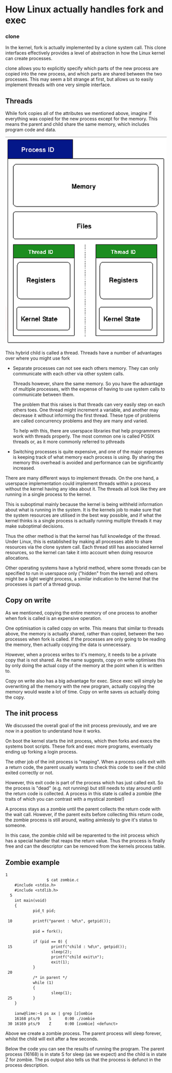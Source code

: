# How Linux actually handles fork and exec

### clone

In the kernel, fork is actually implemented by a clone system call. This clone interfaces effectively provides a level of abstraction in how the Linux kernel can create processes.

clone allows you to explicitly specify which parts of the new process are copied into the new process, and which parts are shared between the two processes. This may seem a bit strange at first, but allows us to easily implement threads with one very simple interface.

## Threads

While fork copies all of the attributes we mentioned above, imagine if everything was copied for the new process except for the memory. This means the parent and child share the same memory, which includes program code and data.

![](../.gitbook/assets/Screen%20Shot%202015-11-24%20at%209.25.12%20PM.png)

This hybrid child is called a thread. Threads have a number of advantages over where you might use fork

* Separate processes can not see each others memory. They can only communicate with each other via other system calls.

  Threads however, share the same memory. So you have the advantage of multiple processes, with the expense of having to use system calls to communicate between them.

  The problem that this raises is that threads can very easily step on each others toes. One thread might increment a variable, and another may decrease it without informing the first thread. These type of problems are called concurrency problems and they are many and varied.

  To help with this, there are userspace libraries that help programmers work with threads properly. The most common one is called POSIX threads or, as it more commonly referred to pthreads

* Switching processes is quite expensive, and one of the major expenses is keeping track of what memory each process is using. By sharing the memory this overhead is avoided and performance can be significantly increased.

There are many different ways to implement threads. On the one hand, a userspace implementation could implement threads within a process without the kernel having any idea about it. The threads all look like they are running in a single process to the kernel.

This is suboptimal mainly because the kernel is being withheld information about what is running in the system. It is the kernels job to make sure that the system resources are utilised in the best way possible, and if what the kernel thinks is a single process is actually running multiple threads it may make suboptimal decisions.

Thus the other method is that the kernel has full knowledge of the thread. Under Linux, this is established by making all processes able to share resources via the clone system call. Each thread still has associated kernel resources, so the kernel can take it into account when doing resource allocations.

Other operating systems have a hybrid method, where some threads can be specified to run in userspace only \("hidden" from the kernel\) and others might be a light weight process, a similar indication to the kernel that the processes is part of a thread group.

## Copy on write

As we mentioned, copying the entire memory of one process to another when fork is called is an expensive operation.

One optimisation is called copy on write. This means that similar to threads above, the memory is actually shared, rather than copied, between the two processes when fork is called. If the processes are only going to be reading the memory, then actually copying the data is unnecessary.

However, when a process writes to it's memory, it needs to be a private copy that is not shared. As the name suggests, copy on write optimises this by only doing the actual copy of the memory at the point when it is written to.

Copy on write also has a big advantage for exec. Since exec will simply be overwriting all the memory with the new program, actually copying the memory would waste a lot of time. Copy on write saves us actually doing the copy.

## The init process

We discussed the overall goal of the init process previously, and we are now in a position to understand how it works.

On boot the kernel starts the init process, which then forks and execs the systems boot scripts. These fork and exec more programs, eventually ending up forking a login process.

The other job of the init process is "reaping". When a process calls exit with a return code, the parent usually wants to check this code to see if the child exited correctly or not.

However, this exit code is part of the process which has just called exit. So the process is "dead" \(e.g. not running\) but still needs to stay around until the return code is collected. A process in this state is called a zombie \(the traits of which you can contrast with a mystical zombie!\)

A process stays as a zombie until the parent collects the return code with the wait call. However, if the parent exits before collecting this return code, the zombie process is still around, waiting aimlessly to give it's status to someone.

In this case, the zombie child will be reparented to the init process which has a special handler that reaps the return value. Thus the process is finally free and can the descriptor can be removed from the kernels process table.

## Zombie example

```text
1 
                  $ cat zombie.c
    #include <stdio.h>
    #include <stdlib.h>
  5 
    int main(void)
    {
            pid_t pid;

 10         printf("parent : %d\n", getpid());

            pid = fork();

            if (pid == 0) {
 15                 printf("child : %d\n", getpid());
                    sleep(2);
                    printf("child exit\n");
                    exit(1);
            }
 20 
            /* in parent */
            while (1)
            {
                    sleep(1);
 25         }
    }

    ianw@lime:~$ ps ax | grep [z]ombie
    16168 pts/9    S      0:00 ./zombie
 30 16169 pts/9    Z      0:00 [zombie] <defunct>
```

Above we create a zombie process. The parent process will sleep forever, whilst the child will exit after a few seconds.

Below the code you can see the results of running the program. The parent process \(16168\) is in state S for sleep \(as we expect\) and the child is in state Z for zombie. The ps output also tells us that the process is defunct in the process description.

